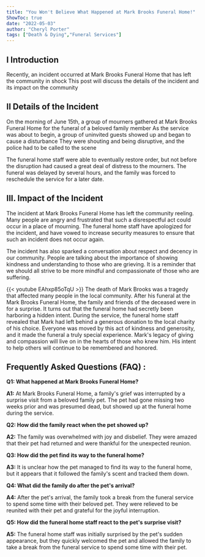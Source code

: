 ```yaml
---
title: "You Won't Believe What Happened at Mark Brooks Funeral Home!"
ShowToc: true 
date: "2022-05-03"
author: "Cheryl Porter" 
tags: ["Death & Dying","Funeral Services"]
---
```

## I Introduction 
Recently, an incident occurred at Mark Brooks Funeral Home that has left the community in shock This post will discuss the details of the incident and its impact on the community

## II Details of the Incident
On the morning of June 15th, a group of mourners gathered at Mark Brooks Funeral Home for the funeral of a beloved family member As the service was about to begin, a group of uninvited guests showed up and began to cause a disturbance They were shouting and being disruptive, and the police had to be called to the scene 

The funeral home staff were able to eventually restore order, but not before the disruption had caused a great deal of distress to the mourners. The funeral was delayed by several hours, and the family was forced to reschedule the service for a later date.

## III. Impact of the Incident
The incident at Mark Brooks Funeral Home has left the community reeling. Many people are angry and frustrated that such a disrespectful act could occur in a place of mourning. The funeral home staff have apologized for the incident, and have vowed to increase security measures to ensure that such an incident does not occur again. 

The incident has also sparked a conversation about respect and decency in our community. People are talking about the importance of showing kindness and understanding to those who are grieving. It is a reminder that we should all strive to be more mindful and compassionate of those who are suffering.

{{< youtube EAhxp85oTqU >}} 
The death of Mark Brooks was a tragedy that affected many people in the local community. After his funeral at the Mark Brooks Funeral Home, the family and friends of the deceased were in for a surprise. It turns out that the funeral home had secretly been harboring a hidden intent. During the service, the funeral home staff revealed that Mark had left behind a generous donation to the local charity of his choice. Everyone was moved by this act of kindness and generosity, and it made the funeral a truly special experience. Mark's legacy of giving and compassion will live on in the hearts of those who knew him. His intent to help others will continue to be remembered and honored.

## Frequently Asked Questions (FAQ) :
**Q1: What happened at Mark Brooks Funeral Home?**

**A1:** At Mark Brooks Funeral Home, a family's grief was interrupted by a surprise visit from a beloved family pet. The pet had gone missing two weeks prior and was presumed dead, but showed up at the funeral home during the service.

**Q2: How did the family react when the pet showed up?**

**A2:** The family was overwhelmed with joy and disbelief. They were amazed that their pet had returned and were thankful for the unexpected reunion.

**Q3: How did the pet find its way to the funeral home?**

**A3:** It is unclear how the pet managed to find its way to the funeral home, but it appears that it followed the family's scent and tracked them down.

**Q4: What did the family do after the pet's arrival?**

**A4:** After the pet's arrival, the family took a break from the funeral service to spend some time with their beloved pet. They were relieved to be reunited with their pet and grateful for the joyful interruption.

**Q5: How did the funeral home staff react to the pet's surprise visit?**

**A5:** The funeral home staff was initially surprised by the pet's sudden appearance, but they quickly welcomed the pet and allowed the family to take a break from the funeral service to spend some time with their pet.




